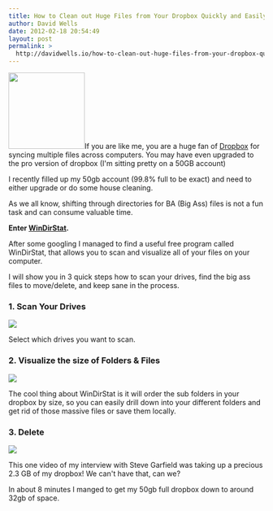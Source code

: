 ```yaml
---
title: How to Clean out Huge Files from Your Dropbox Quickly and Easily (On Windows)
author: David Wells
date: 2012-02-18 20:54:49
layout: post
permalink: >
  http://davidwells.io/how-to-clean-out-huge-files-from-your-dropbox-quickly-and-easily-on-windows/
---
```

<img class="alignright size-thumbnail wp-image-4066" title="dropbox" src="https://s3-us-west-2.amazonaws.com/assets.davidwells.io/legacy/2012/02/dropbox-150x150.png" alt="" width="150" height="150" />If you are like me, you are a huge fan of <a href="http://db.tt/YG20S45">Dropbox</a> for syncing multiple files across computers. You may have even upgraded to the pro version of dropbox (I'm sitting pretty on a 50GB account)
<div class="LessonContent">
<div class="LessonSummary">

I recently filled up my 50gb account (99.8% full to be exact) and need to either upgrade or do some house cleaning.

As we all know, shifting through directories for BA (Big Ass) files is not a fun task and can consume valuable time.

<strong>Enter <a href="http://windirstat.info/">WinDirStat</a>.</strong>

After some googling I managed to find a useful free program called WinDirStat, that allows you to scan and visualize all of your files on your computer.

I will show you in 3 quick steps how to scan your drives, find the big ass files to move/delete, and keep sane in the process.

</div>
<div class="LessonStep top">
<h3 class="StepTitle">1. Scan Your Drives</h3>
<div class="StepImage"> <img src="https://s3-us-west-2.amazonaws.com/assets.davidwells.io/legacy/2012/02/scan-directories-for-size.png"/></div>
<div class="StepInstructions">

Select which drives you want to scan.

</div>
</div>
<div class="LessonStep top">
<h3 class="StepTitle">2. Visualize the size of Folders &amp; Files</h3>
<div class="StepImage"> <img src="https://s3-us-west-2.amazonaws.com/assets.davidwells.io/legacy/2012/02/Visualize-the-size-of-Folders-Files.png"/></div>
<div class="StepInstructions">

The cool thing about WinDirStat is it will order the sub folders in your dropbox by size, so you can easily drill down into your different folders and get rid of those massive files or save them locally.

</div>
</div>
<div class="LessonStep top">
<h3 class="StepTitle">3. Delete</h3>
<div class="StepImage"> <img src="https://s3-us-west-2.amazonaws.com/assets.davidwells.io/legacy/2012/02/delete-dropbox-files-quickly.png"/></div>
<div class="StepInstructions">

This one video of my interview with Steve Garfield was taking up a precious 2.3 GB of my dropbox! We can't have that, can we?

In about 8 minutes I manged to get my 50gb full dropbox down to around 32gb of space.

</div>
</div>
</div>
&nbsp;
